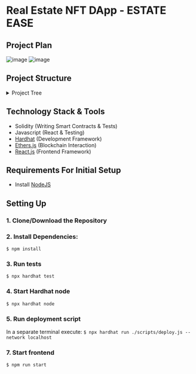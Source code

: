 # Real Estate NFT DApp - ESTATE EASE

## Project Plan
![image](https://github.com/mkbhru/estate-ease/assets/74449664/1ec629ae-0769-44db-93ec-3239fa81f0f4)
![image](https://github.com/mkbhru/estate-ease/assets/74449664/c55b3a81-3360-4edc-97dd-d32aa433a2a6)

## Project Structure

<details>
<summary>Project Tree </summary>
```
estate-ease
├─ .git
│  ├─ FETCH_HEAD
│  ├─ HEAD
│  ├─ ORIG_HEAD
│  ├─ branches
│  ├─ config
│  ├─ description
│  ├─ hooks
│  │  ├─ applypatch-msg.sample
│  │  ├─ commit-msg.sample
│  │  ├─ fsmonitor-watchman.sample
│  │  ├─ post-update.sample
│  │  ├─ pre-applypatch.sample
│  │  ├─ pre-commit.sample
│  │  ├─ pre-merge-commit.sample
│  │  ├─ pre-push.sample
│  │  ├─ pre-rebase.sample
│  │  ├─ pre-receive.sample
│  │  ├─ prepare-commit-msg.sample
│  │  ├─ push-to-checkout.sample
│  │  └─ update.sample
│  ├─ index
│  ├─ info
│  │  └─ exclude
│  ├─ logs
│  │  ├─ HEAD
│  │  └─ refs
│  │     ├─ heads
│  │     │  └─ main
│  │     └─ remotes
│  │        └─ origin
│  │           ├─ HEAD
│  │           └─ main
│  ├─ objects
│  │  ├─ b8
│  │  │  └─ 18b4338731bd31b16c9f89068aa3fb6f2d1c11
│  │  ├─ ba
│  │  │  └─ d300388f3cada6236fcdbc15063414f1b6e3f4
│  │  ├─ fe
│  │  │  └─ dea77afe1728698a593fa3e30d7e73cee0f958
│  │  ├─ info
│  │  └─ pack
│  │     ├─ pack-d81641f227f4e0115e6e3ee3d026f006d3b9030d.idx
│  │     └─ pack-d81641f227f4e0115e6e3ee3d026f006d3b9030d.pack
│  ├─ packed-refs
│  └─ refs
│     ├─ heads
│     │  └─ main
│     ├─ remotes
│     │  └─ origin
│     │     ├─ HEAD
│     │     └─ main
│     └─ tags
├─ .gitignore
├─ README.md
├─ contracts
│  ├─ Escrow.sol
│  └─ RealEstate.sol
├─ hardhat.config.js
├─ metadata
│  ├─ 1.json
│  ├─ 2.json
│  └─ 3.json
├─ package-lock.json
├─ package.json
├─ public
│  ├─ favicon.ico
│  ├─ index.html
│  ├─ logo192.png
│  ├─ logo512.png
│  ├─ manifest.json
│  └─ robots.txt
├─ scripts
│  └─ deploy.js
├─ src
│  ├─ App.js
│  ├─ App.test.js
│  ├─ abis
│  │  ├─ Escrow.json
│  │  └─ RealEstate.json
│  ├─ assets
│  │  ├─ close.svg
│  │  ├─ houses.png
│  │  └─ logo.svg
│  ├─ components
│  │  ├─ Home.js
│  │  ├─ Navigation.js
│  │  └─ Search.js
│  ├─ config.json
│  ├─ index.css
│  ├─ index.js
│  ├─ logo.svg
│  ├─ reportWebVitals.js
│  └─ setupTests.js
└─ test
   └─ Escrow.js
```
</details>

## Technology Stack & Tools

- Solidity (Writing Smart Contracts & Tests)
- Javascript (React & Testing)
- [Hardhat](https://hardhat.org/) (Development Framework)
- [Ethers.js](https://docs.ethers.io/v5/) (Blockchain Interaction)
- [React.js](https://reactjs.org/) (Frontend Framework)

## Requirements For Initial Setup
- Install [NodeJS](https://nodejs.org/en/)

## Setting Up
### 1. Clone/Download the Repository

### 2. Install Dependencies:
`$ npm install`

### 3. Run tests
`$ npx hardhat test`

### 4. Start Hardhat node
`$ npx hardhat node`

### 5. Run deployment script
In a separate terminal execute:
`$ npx hardhat run ./scripts/deploy.js --network localhost`

### 7. Start frontend
`$ npm run start`
